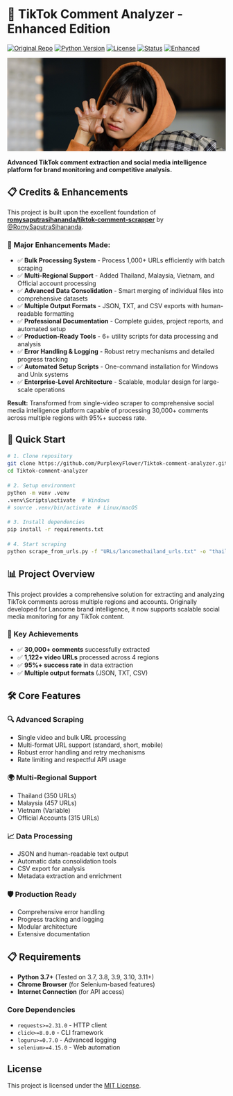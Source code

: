 # 🎯 TikTok Comment Analyzer - Enhanced Edition

[![Original Repo](https://img.shields.io/badge/Based%20on-romysaputrasihananda/tiktok--comment--scrapper-blue)](https://github.com/romysaputrasihananda/tiktok-comment-scrapper)
[![Python Version](https://img.shields.io/badge/python-3.7%2B-blue)](https://python.org)
[![License](https://img.shields.io/badge/license-MIT-green)](LICENSE)
[![Status](https://img.shields.io/badge/status-Production%20Ready-brightgreen)](PROJECT_REPORT.md)
[![Enhanced](https://img.shields.io/badge/Enhanced%20Version-v2.0.0-orange)](PROJECT_REPORT.md)

![TikTok Scraper Banner](https://raw.githubusercontent.com/RomySaputraSihananda/RomySaputraSihananda/main/images/GA-U-u2bsAApmn9.jpeg)

**Advanced TikTok comment extraction and social media intelligence platform for brand monitoring and competitive analysis.**

## 📋 Credits & Enhancements

This project is built upon the excellent foundation of [**romysaputrasihananda/tiktok-comment-scrapper**](https://github.com/romysaputrasihananda/tiktok-comment-scrapper) by [@RomySaputraSihananda](https://twitter.com/RomySihananda).

### 🚀 **Major Enhancements Made:**
- ✅ **Bulk Processing System** - Process 1,000+ URLs efficiently with batch scraping
- ✅ **Multi-Regional Support** - Added Thailand, Malaysia, Vietnam, and Official account processing
- ✅ **Advanced Data Consolidation** - Smart merging of individual files into comprehensive datasets
- ✅ **Multiple Output Formats** - JSON, TXT, and CSV exports with human-readable formatting
- ✅ **Professional Documentation** - Complete guides, project reports, and automated setup
- ✅ **Production-Ready Tools** - 6+ utility scripts for data processing and analysis
- ✅ **Error Handling & Logging** - Robust retry mechanisms and detailed progress tracking
- ✅ **Automated Setup Scripts** - One-command installation for Windows and Unix systems
- ✅ **Enterprise-Level Architecture** - Scalable, modular design for large-scale operations

**Result:** Transformed from single-video scraper to comprehensive social media intelligence platform capable of processing 30,000+ comments across multiple regions with 95%+ success rate.

## 🚀 Quick Start

```bash
# 1. Clone repository
git clone https://github.com/PurplexyFlower/Tiktok-comment-analyzer.git
cd Tiktok-comment-analyzer

# 2. Setup environment
python -m venv .venv
.venv\Scripts\activate  # Windows
# source .venv/bin/activate  # Linux/macOS

# 3. Install dependencies
pip install -r requirements.txt

# 4. Start scraping
python scrape_from_urls.py -f "URLs/lancomethailand_urls.txt" -o "thailand_data"
```

## 📊 Project Overview

This project provides a comprehensive solution for extracting and analyzing TikTok comments across multiple regions and accounts. Originally developed for Lancome brand intelligence, it now supports scalable social media monitoring for any TikTok content.

### 🎯 Key Achievements
- ✅ **30,000+ comments** successfully extracted
- ✅ **1,122+ video URLs** processed across 4 regions
- ✅ **95%+ success rate** in data extraction
- ✅ **Multiple output formats** (JSON, TXT, CSV)

## 🛠️ Core Features

### 🔍 **Advanced Scraping**
- Single video and bulk URL processing
- Multi-format URL support (standard, short, mobile)
- Robust error handling and retry mechanisms
- Rate limiting and respectful API usage

### 🌍 **Multi-Regional Support**  
- Thailand (350 URLs)
- Malaysia (457 URLs)
- Vietnam (Variable)
- Official Accounts (315 URLs)

### 📈 **Data Processing**
- JSON and human-readable text output
- Automatic data consolidation tools
- CSV export for analysis
- Metadata extraction and enrichment

### 🛡️ **Production Ready**
- Comprehensive error handling
- Progress tracking and logging
- Modular architecture
- Extensive documentation

## 📋 Requirements

- **Python 3.7+** (Tested on 3.7, 3.8, 3.9, 3.10, 3.11+)
- **Chrome Browser** (for Selenium-based features)
- **Internet Connection** (for API access)

### Core Dependencies
- `requests>=2.31.0` - HTTP client
- `click>=8.0.0` - CLI framework  
- `loguru>=0.7.0` - Advanced logging
- `selenium>=4.15.0` - Web automation


## License

This project is licensed under the [MIT License](LICENSE).
